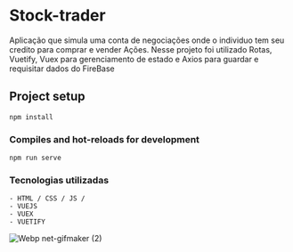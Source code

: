 # Stock-trader

Aplicação que simula uma conta de negociações onde o individuo tem seu credito para comprar e vender Ações.
Nesse projeto foi utilizado Rotas, Vuetify, Vuex para gerenciamento de estado e Axios para guardar e requisitar dados do FireBase

## Project setup

```
npm install
```

### Compiles and hot-reloads for development

```
npm run serve
```

### Tecnologias utilizadas

```
- HTML / CSS / JS /
- VUEJS
- VUEX
- VUETIFY
```

![Webp net-gifmaker (2)](https://user-images.githubusercontent.com/86974452/153019712-2f942c45-db36-43ae-a0d7-7f6cce20b81d.gif)


